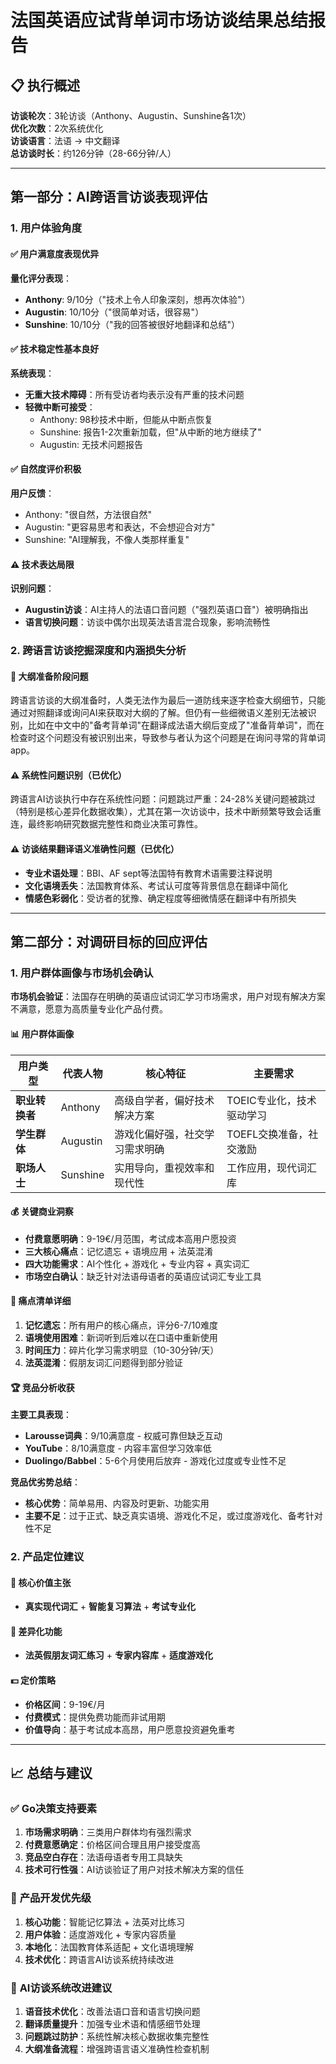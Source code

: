 # 法国英语应试背单词市场访谈结果总结报告

## 📋 执行概述

**访谈轮次**：3轮访谈（Anthony、Augustin、Sunshine各1次）  
**优化次数**：2次系统优化  
**访谈语言**：法语 → 中文翻译  
**总访谈时长**：约126分钟（28-66分钟/人）

---

## 第一部分：AI跨语言访谈表现评估

### 1. 用户体验角度

#### ✅ **用户满意度表现优异**

**量化评分表现**：
- **Anthony**: 9/10分（"技术上令人印象深刻，想再次体验"）
- **Augustin**: 10/10分（"很简单对话，很容易"）
- **Sunshine**: 10/10分（"我的回答被很好地翻译和总结"）

#### ✅ **技术稳定性基本良好**

**系统表现**：
- **无重大技术障碍**：所有受访者均表示没有严重的技术问题
- **轻微中断可接受**：
  - Anthony: 98秒技术中断，但能从中断点恢复
  - Sunshine: 报告1-2次重新加载，但"从中断的地方继续了"
  - Augustin: 无技术问题报告

#### ✅ **自然度评价积极**

**用户反馈**：
- Anthony: "很自然，方法很自然"
- Augustin: "更容易思考和表达，不会想迎合对方"
- Sunshine: "AI理解我，不像人类那样重复"

#### ⚠️ **技术表达局限**

**识别问题**：
- **Augustin访谈**：AI主持人的法语口音问题（"强烈英语口音"）被明确指出
- **语言切换问题**：访谈中偶尔出现英法语言混合现象，影响流畅性

### 2. 跨语言访谈挖掘深度和内涵损失分析

#### 🔧 **大纲准备阶段问题**
跨语言访谈的大纲准备时，人类无法作为最后一道防线来逐字检查大纲细节，只能通过对照翻译或询问AI来获取对大纲的了解。但仍有一些细微语义差别无法被识别，比如在中文中的"备考背单词"在翻译成法语大纲后变成了"准备背单词"，而在检查时这个问题没有被识别出来，导致参与者认为这个问题是在询问寻常的背单词app。

#### ⚠️ **系统性问题识别**（已优化）
跨语言AI访谈执行中存在系统性问题：问题跳过严重：24-28%关键问题被跳过（特别是核心差异化数据收集），尤其在第一次访谈中，技术中断频繁导致会话重连，最终影响研究数据完整性和商业决策可靠性。

#### ⚠️ **访谈结果翻译语义准确性问题**（已优化）
- **专业术语处理**：BBI、AF sept等法国特有教育术语需要注释说明
- **文化语境丢失**：法国教育体系、考试认可度等背景信息在翻译中简化
- **情感色彩弱化**：受访者的犹豫、确定程度等细微情感在翻译中有所损失

---

## 第二部分：对调研目标的回应评估

### 1. 用户群体画像与市场机会确认

**市场机会验证**：法国存在明确的英语应试词汇学习市场需求，用户对现有解决方案不满意，愿意为高质量专业化产品付费。

#### 📊 **用户群体画像**

| 用户类型 | 代表人物 | 核心特征 | 主要需求 |
|---------|----------|----------|----------|
| **职业转换者** | Anthony | 高级自学者，偏好技术解决方案 | TOEIC专业化，技术驱动学习 |
| **学生群体** | Augustin | 游戏化偏好强，社交学习需求明确 | TOEFL交换准备，社交激励 |
| **职场人士** | Sunshine | 实用导向，重视效率和现代性 | 工作应用，现代词汇库 |

#### 💰 **关键商业洞察**

- **付费意愿明确**：9-19€/月范围，考试成本高用户愿投资
- **三大核心痛点**：记忆遗忘 + 语境应用 + 法英混淆
- **四大功能需求**：AI个性化 + 游戏化 + 专业内容 + 真实词汇
- **市场空白确认**：缺乏针对法语母语者的英语应试词汇专业工具

#### 🎯 **痛点清单详细**

1. **记忆遗忘**：所有用户的核心痛点，评分6-7/10难度
2. **语境使用困难**：新词听到后难以在口语中重新使用
3. **时间压力**：碎片化学习需求明显（10-30分钟/天）
4. **法英混淆**：假朋友词汇问题得到部分验证

#### 🏆 **竞品分析收获**

**主要工具表现**：
- **Larousse词典**：9/10满意度 - 权威可靠但缺乏互动
- **YouTube**：8/10满意度 - 内容丰富但学习效率低
- **Duolingo/Babbel**：5-6个月使用后放弃 - 游戏化过度或专业性不足

**竞品优劣势总结**：
- **核心优势**：简单易用、内容及时更新、功能实用
- **主要不足**：过于正式、缺乏真实语境、游戏化不足，或过度游戏化、备考针对性不足

### 2. 产品定位建议

#### 🎯 **核心价值主张**
- **真实现代词汇** + **智能复习算法** + **考试专业化**

#### 🚀 **差异化功能**
- **法英假朋友词汇练习** + **专家内容库** + **适度游戏化**

#### 💵 **定价策略**
- **价格区间**：9-19€/月
- **付费模式**：提供免费功能而非试用期
- **价值导向**：基于考试成本高昂，用户愿意投资避免重考

---

## 📈 **总结与建议**

### ✅ **Go决策支持要素**
1. **市场需求明确**：三类用户群体均有强烈需求
2. **付费意愿确定**：价格区间合理且用户接受度高
3. **竞品空白存在**：法语母语者专用工具缺失
4. **技术可行性强**：AI访谈验证了用户对技术解决方案的信任

### 🎯 **产品开发优先级**
1. **核心功能**：智能记忆算法 + 法英对比练习
2. **用户体验**：适度游戏化 + 专家内容质量
3. **本地化**：法国教育体系适配 + 文化语境理解
4. **技术优化**：跨语言AI访谈系统持续改进

### 🔧 **AI访谈系统改进建议**
1. **语音技术优化**：改善法语口音和语言切换问题
2. **翻译质量提升**：加强专业术语和情感细节处理
3. **问题跳过防护**：系统性解决核心数据收集完整性
4. **大纲准备流程**：增强跨语言语义准确性检查机制
